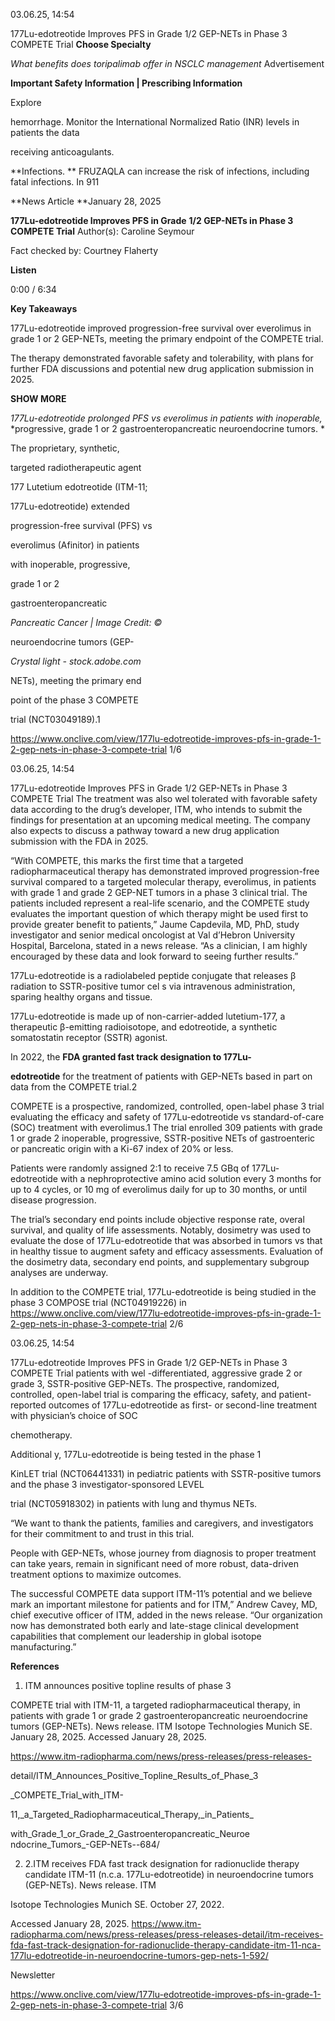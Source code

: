 03.06.25, 14:54

177Lu-edotreotide Improves PFS in Grade 1/2 GEP-NETs in Phase 3 COMPETE Trial **Choose Specialty**

*What benefits does toripalimab offer in NSCLC management* Advertisement

**Important Safety Information | Prescribing Information**

Explore

hemorrhage. Monitor the International Normalized Ratio \(INR\) levels in patients the data

receiving anticoagulants. 

**Infections. ** FRUZAQLA can increase the risk of infections, including fatal infections. In 911

**News Article **January 28, 2025

**177Lu-edotreotide Improves PFS in Grade** **1/2 GEP-NETs in Phase 3 COMPETE Trial** Author\(s\): Caroline Seymour

Fact checked by: Courtney Flaherty

**Listen**

0:00 / 6:34

**Key Takeaways**

177Lu-edotreotide improved progression-free survival over everolimus in grade 1 or 2 GEP-NETs, meeting the primary endpoint of the COMPETE trial. 

The therapy demonstrated favorable safety and tolerability, with plans for further FDA discussions and potential new drug application submission in 2025. 

**SHOW MORE**

*177Lu-edotreotide prolonged PFS vs everolimus in patients with inoperable,* *progressive, grade 1 or 2 gastroenteropancreatic neuroendocrine tumors. *

The proprietary, synthetic, 

targeted radiotherapeutic agent

177 Lutetium edotreotide \(ITM-11; 

177Lu-edotreotide\) extended

progression-free survival \(PFS\) vs

everolimus \(Afinitor\) in patients

with inoperable, progressive, 

grade 1 or 2

gastroenteropancreatic

*Pancreatic Cancer | Image Credit: ©*

neuroendocrine tumors \(GEP-

*Crystal light - stock.adobe.com*

NETs\), meeting the primary end

point of the phase 3 COMPETE

trial \(NCT03049189\).1

https://www.onclive.com/view/177lu-edotreotide-improves-pfs-in-grade-1-2-gep-nets-in-phase-3-compete-trial 1/6





03.06.25, 14:54

177Lu-edotreotide Improves PFS in Grade 1/2 GEP-NETs in Phase 3 COMPETE Trial The treatment was also wel tolerated with favorable safety data according to the drug’s developer, ITM, who intends to submit the findings for presentation at an upcoming medical meeting. The company also expects to discuss a pathway toward a new drug application submission with the FDA in 2025. 

“With COMPETE, this marks the first time that a targeted radiopharmaceutical therapy has demonstrated improved progression-free survival compared to a targeted molecular therapy, everolimus, in patients with grade 1 and grade 2 GEP-NET tumors in a phase 3 clinical trial. The patients included represent a real-life scenario, and the COMPETE study evaluates the important question of which therapy might be used first to provide greater benefit to patients,” Jaume Capdevila, MD, PhD, study investigator and senior medical oncologist at Val d’Hebron University Hospital, Barcelona, stated in a news release. “As a clinician, I am highly encouraged by these data and look forward to seeing further results.” 

177Lu-edotreotide is a radiolabeled peptide conjugate that releases β radiation to SSTR-positive tumor cel s via intravenous administration, sparing healthy organs and tissue. 

177Lu-edotreotide is made up of non-carrier-added lutetium-177, a therapeutic β-emitting radioisotope, and edotreotide, a synthetic somatostatin receptor \(SSTR\) agonist. 

In 2022, the **FDA granted fast track designation to 177Lu-**

**edotreotide** for the treatment of patients with GEP-NETs based in part on data from the COMPETE trial.2

COMPETE is a prospective, randomized, controlled, open-label phase 3 trial evaluating the efficacy and safety of 177Lu-edotreotide vs standard-of-care \(SOC\) treatment with everolimus.1 The trial enrolled 309 patients with grade 1 or grade 2 inoperable, progressive, SSTR-positive NETs of gastroenteric or pancreatic origin with a Ki-67 index of 20% or less. 

Patients were randomly assigned 2:1 to receive 7.5 GBq of 177Lu-edotreotide with a nephroprotective amino acid solution every 3 months for up to 4 cycles, or 10 mg of everolimus daily for up to 30 months, or until disease progression. 

The trial’s secondary end points include objective response rate, overal survival, and quality of life assessments. Notably, dosimetry was used to evaluate the dose of 177Lu-edotreotide that was absorbed in tumors vs that in healthy tissue to augment safety and efficacy assessments. Evaluation of the dosimetry data, secondary end points, and supplementary subgroup analyses are underway. 

In addition to the COMPETE trial, 177Lu-edotreotide is being studied in the phase 3 COMPOSE trial \(NCT04919226\) in https://www.onclive.com/view/177lu-edotreotide-improves-pfs-in-grade-1-2-gep-nets-in-phase-3-compete-trial 2/6





03.06.25, 14:54

177Lu-edotreotide Improves PFS in Grade 1/2 GEP-NETs in Phase 3 COMPETE Trial patients with wel -differentiated, aggressive grade 2 or grade 3, SSTR-positive GEP-NETs. The prospective, randomized, controlled, open-label trial is comparing the efficacy, safety, and patient-reported outcomes of 177Lu-edotreotide as first- or second-line treatment with physician’s choice of SOC

chemotherapy. 

Additional y, 177Lu-edotreotide is being tested in the phase 1

KinLET trial \(NCT06441331\) in pediatric patients with SSTR-positive tumors and the phase 3 investigator-sponsored LEVEL

trial \(NCT05918302\) in patients with lung and thymus NETs. 

“We want to thank the patients, families and caregivers, and investigators for their commitment to and trust in this trial. 

People with GEP-NETs, whose journey from diagnosis to proper treatment can take years, remain in significant need of more robust, data-driven treatment options to maximize outcomes. 

The successful COMPETE data support ITM-11’s potential and we believe mark an important milestone for patients and for ITM,” Andrew Cavey, MD, chief executive officer of ITM, added in the news release. “Our organization now has demonstrated both early and late-stage clinical development capabilities that complement our leadership in global isotope manufacturing.” 

**References**

1. ITM announces positive topline results of phase 3

COMPETE trial with ITM-11, a targeted radiopharmaceutical therapy, in patients with grade 1 or grade 2 gastroenteropancreatic neuroendocrine tumors \(GEP-NETs\). News release. ITM Isotope Technologies Munich SE. January 28, 2025. Accessed January 28, 2025. 

https://www.itm-radiopharma.com/news/press-releases/press-releases-

detail/ITM\_Announces\_Positive\_Topline\_Results\_of\_Phase\_3

\_COMPETE\_Trial\_with\_ITM-

11,\_a\_Targeted\_Radiopharmaceutical\_Therapy,\_in\_Patients\_

with\_Grade\_1\_or\_Grade\_2\_Gastroenteropancreatic\_Neuroe ndocrine\_Tumors\_-GEP-NETs--684/

2. 2.ITM receives FDA fast track designation for radionuclide therapy candidate ITM-11 \(n.c.a. 177Lu-edotreotide\) in neuroendocrine tumors \(GEP-NETs\). News release. ITM

Isotope Technologies Munich SE. October 27, 2022. 

Accessed January 28, 2025. https://www.itm-radiopharma.com/news/press-releases/press-releases-detail/itm-receives-fda-fast-track-designation-for-radionuclide-therapy-candidate-itm-11-nca-177lu-edotreotide-in-neuroendocrine-tumors-gep-nets-1-592/

Newsletter

https://www.onclive.com/view/177lu-edotreotide-improves-pfs-in-grade-1-2-gep-nets-in-phase-3-compete-trial 3/6



